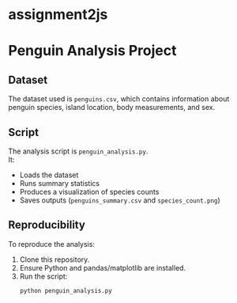 # assignment2js
# Penguin Analysis Project

## Dataset
The dataset used is `penguins.csv`, which contains information about penguin species, island location, body measurements, and sex.

## Script
The analysis script is `penguin_analysis.py`.  
It:
- Loads the dataset
- Runs summary statistics
- Produces a visualization of species counts
- Saves outputs (`penguins_summary.csv` and `species_count.png`)

## Reproducibility
To reproduce the analysis:
1. Clone this repository.
2. Ensure Python and pandas/matplotlib are installed.
3. Run the script:
   ```bash
   python penguin_analysis.py
